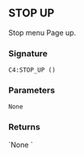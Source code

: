## STOP UP

Stop menu Page up.


### Signature

`C4:STOP_UP ()`


### Parameters

`None`


### Returns

\`None
\`